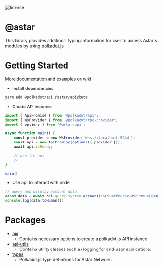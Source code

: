 ![license](https://img.shields.io/badge/License-Apache%202.0-blue?logo=apache&style=flat-square)
# @astar

This library provides additional typing information for user to access Astar's modules by using [polkadot.js](https://github.com/polkadot-js/api)

# Getting Started

More documentation and examples on [wiki](https://github.com/webb-tools/astar.js/wiki)

- Install dependencies

```bash
yarn add @polkadot/api @astar/api@beta
```

- Create API instance

```ts
import { ApiPromise } from '@polkadot/api';
import { WsProvider } from '@polkadot/rpc-provider';
import { options } from '@astar/api';

async function main() {
    const provider = new WsProvider('wss://localhost:9944');
    const api = new ApiPromise(options({ provider }));
    await api.isReady;

    // use the api
    //..
}

main()
```

- Use api to interact with node

```ts
// query and display account data
const data = await api.query.system.account('5F98oWfz2r5rcRVnP9VCndg33DAAsky3iuoBSpaPUbgN9AJn');
console.log(data.toHuman())
```

# Packages

- [api](./packages/api)
  - Contains necessary options to create a polkadot.js API instance
- [api-utils](./packages/api-utils)
  - Contains utility classes such as logging for end-user applications.
- [types](./packages/types)
  - Polkadot.js type definitions for Astar Network.
